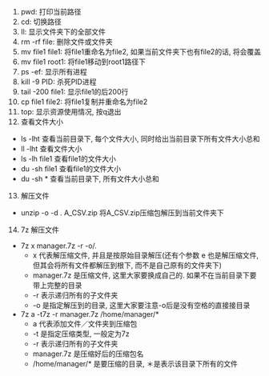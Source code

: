 1. pwd: 打印当前路径
2. cd: 切换路径
3. ll: 显示文件夹下的全部文件
4. rm -rf file: 删除文件或文件夹
5. mv file1 file1: 将file1重命名为file2, 如果当前文件夹下也有file2的话, 将会覆盖
6. mv file1 root1: 将file1移动到root1路径下
7. ps -ef: 显示所有进程
8. kill -9 PID: 杀死PID进程
9. tail -200 file1: 显示file1的后200行
10. cp file1 file2: 将file1复制并重命名为file2
11. top: 显示资源使用情况, 按q退出
12. 查看文件大小
- ls -lht 查看当前目录下, 每个文件大小, 同时给出当前目录下所有文件大小总和
- ll -lht 查看文件大小
- ls -lh file1 查看file1的文件大小
- du -sh file1 查看file1的文件大小
- du -sh * 查看当前目录下, 所有文件大小总和
13. 解压文件
- unzip -o -d . A_CSV.zip 将A_CSV.zip压缩包解压到当前文件夹下
14. 7z 解压文件
- 7z x manager.7z -r -o/.
    - x 代表解压缩文件, 并且是按原始目录解压(还有个参数 e 也是解压缩文件, 但其会将所有文件都解压到根下, 而不是自己原有的文件夹下)
    - manager.7z 是压缩文件, 这里大家要换成自己的. 如果不在当前目录下要带上完整的目录
    - -r 表示递归所有的子文件夹
    - -o 是指定解压到的目录, 这里大家要注意-o后是没有空格的直接接目录
- 7z a -t7z -r manager.7z /home/manager/*
    - a 代表添加文件／文件夹到压缩包
    - -t 是指定压缩类型, 一般定为7z
    - -r 表示递归所有的子文件夹
    - manager.7z 是压缩好后的压缩包名
    - /home/manager/* 是要压缩的目录, ＊是表示该目录下所有的文件